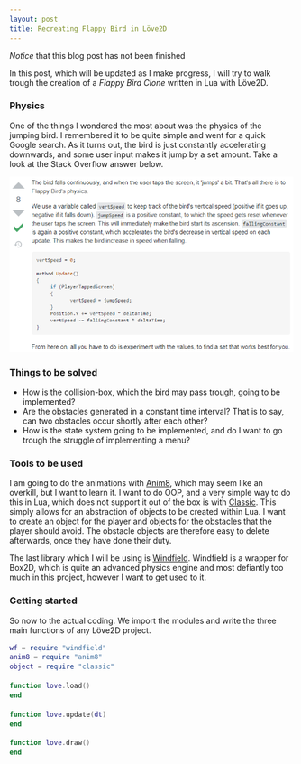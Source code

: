 ```yaml
---
layout: post
title: Recreating Flappy Bird in Löve2D
---
```


*Notice* that this blog post has not been finished

In this post, which will be updated as I make progress, I will try to walk trough the creation of a *Flappy Bird Clone* written in Lua with Löve2D.

### Physics

One of the things I wondered the most about was the physics of the jumping
bird. I remembered it to be quite simple and went for a quick Google search. As
it turns out, the bird is just constantly accelerating downwards, and some user
input makes it jump by a set amount. Take a look at the Stack Overflow answer
below. 

![Flappy Bird physics](/images/2020-FlappyBird/birdphys.png)

### Things to be solved

* How is the collision-box, which the bird may pass trough, going to be
  implemented?
* Are the obstacles generated in a constant time interval? That is to say, can
  two obstacles occur shortly after each other?
* How is the state system going to be implemented, and do I want to go trough
  the struggle of implementing a menu?


### Tools to be used

I am going to do the animations with [Anim8](https://github.com/kikito/anim8),
which may seem like an overkill, but I want to learn it. I want to do OOP, and a very simple way to do this in Lua, which does not support it out of the box is with [Classic](https://github.com/rxi/classic). This simply allows for an abstraction of objects to be created within Lua. I want to create an object for the player and objects for the obstacles that the player should avoid. The obstacle objects are therefore easy to delete afterwards, once they have done their duty. 

The last library which I will be using is [Windfield](https://github.com/SSYGEN/windfield). Windfield is a wrapper for Box2D, which is quite an advanced physics engine and most defiantly too much in this project, however I want to get used to it. 

### Getting started

So now to the actual coding. We import the modules and write the three main functions of any Löve2D project. 

```lua
wf = require "windfield"
anim8 = require "anim8"
object = require "classic"

function love.load()
end

function love.update(dt)
end

function love.draw()
end
```